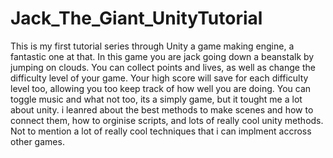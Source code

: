 # Jack_The_Giant_UnityTutorial
This is my first tutorial series through Unity a game making engine, a fantastic one at that.
In this game you are jack going down a beanstalk by jumping on clouds. You can collect points and lives, as well as change the difficulty level of your game.
Your high score will save for each difficulty level too, allowing you too keep track of how well you are doing.
You can toggle music and what not too, its a simply game, but it tought me a lot about unity.
i leanred about the best methods to make scenes and how to connect them, how to orginise scripts, and lots of really cool unity methods.
Not to mention a lot of really cool techniques that i can implment accross other games.
